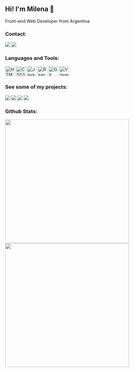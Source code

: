 ## Hi! I'm Milena 👋
<p>Front-end Web Developer from Argentina</p>   

### Contact:
[![](https://img.shields.io/badge/website-808080?style=for-the-badge&logo=linkedin)][website]
[![](https://img.shields.io/badge/linkedin-%230077B5.svg?style=for-the-badge&logo=linkedin)][linkedin]

### Languages and Tools:
<img align="left" alt="HTML5" width="32px" src="https://cdn.jsdelivr.net/gh/devicons/devicon/icons/html5/html5-plain.svg" />
<img align="left" alt="CSS3" width="32px" src="https://cdn.jsdelivr.net/gh/devicons/devicon/icons/css3/css3-plain.svg" />
<img align="left" alt="JavaScript" width="32px" src="https://cdn.jsdelivr.net/gh/devicons/devicon/icons/javascript/javascript-plain.svg" />
<img align="left" alt="React" width="32px" src="https://cdn.jsdelivr.net/gh/devicons/devicon/icons/react/react-original.svg" />
<img align="left" alt="Git" width="32px" src="https://cdn.jsdelivr.net/gh/devicons/devicon/icons/git/git-original.svg" />
<img align="left" alt="Visual Studio Code" width="32px" src="https://cdn.jsdelivr.net/gh/devicons/devicon/icons/visualstudio/visualstudio-plain.svg" />
<br /><br />  
  
### See some of my projects:  
<a href="https://github.com/MilenaGiachetti/guifos"><img src="https://github-readme-stats.vercel.app/api/pin/?username=MilenaGiachetti&repo=guifos&bg_color=00000000&text_color=808080&theme=react"/></a>
<a href="https://github.com/MilenaGiachetti/superhero-app"><img src="https://github-readme-stats.vercel.app/api/pin/?username=MilenaGiachetti&repo=superhero-app&bg_color=00000000&text_color=808080&theme=react"/></a>
<a href="https://github.com/MilenaGiachetti/architecture-studio"><img src="https://github-readme-stats.vercel.app/api/pin/?username=MilenaGiachetti&repo=architecture-studio&bg_color=00000000&text_color=808080&theme=react"/></a>
<a href="https://github.com/MilenaGiachetti/mixamo-three.js"><img src="https://github-readme-stats.vercel.app/api/pin/?username=MilenaGiachetti&repo=mixamo-three.js&bg_color=00000000&text_color=808080&theme=react"/></a>

### Github Stats:  
<img width="400" src="https://github-readme-stats.vercel.app/api?username=MilenaGiachetti&show_icons=true&theme=react&hide=stars&count_private=true&include_all_commits=true&bg_color=00000000&text_color=808080"/>
<img width="400" src="https://github-readme-stats.vercel.app/api/top-langs/?username=MilenaGiachetti&hide=c,hack,makefile&langs_count=10&theme=react&layout=compact&bg_color=00000000&text_color=808080"/>



[website]: https://milenagiachetti.github.io/
[linkedin]: https://www.linkedin.com/in/milena-giachetti/
